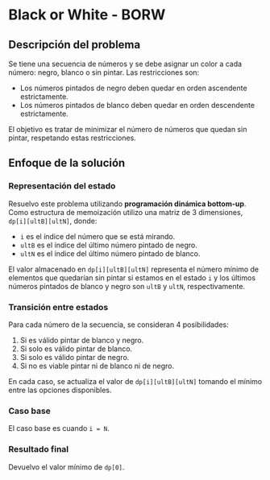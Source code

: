 # Black or White - BORW

## Descripción del problema

Se tiene una secuencia de números y se debe asignar un color a cada número: negro, blanco o sin pintar. Las restricciones son:
- Los números pintados de negro deben quedar en orden ascendente estrictamente.
- Los números pintados de blanco deben quedar en orden descendente estrictamente.

El objetivo es tratar de minimizar el número de números que quedan sin pintar, respetando estas restricciones.

## Enfoque de la solución

### Representación del estado
Resuelvo este problema utilizando **programación dinámica bottom-up**. Como estructura de memoización utilizo una matriz de 3 dimensiones, ``dp[i][ultB][ultN]``, donde:
- ``i`` es el índice del número que se está mirando.
- ``ultB`` es el índice del último número pintado de negro.
- ``ultN`` es el índice del último número pintado de blanco.

El valor almacenado en ``dp[i][ultB][ultN]`` representa el número mínimo de elementos que quedarían sin pintar si estamos en el estado ``i`` y los últimos números pintados de blanco y negro son ``ultB`` y ``ultN``, respectivamente.

### Transición entre estados
Para cada número de la secuencia, se consideran 4 posibilidades:
1. Si es válido pintar de blanco y negro.
2. Si solo es válido pintar de blanco.
3. Si solo es válido pintar de negro.
4. Si no es viable pintar ni de blanco ni de negro.

En cada caso, se actualiza el valor de ``dp[i][ultB][ultN]`` tomando el mínimo entre las opciones disponibles.

### Caso base
El caso base es cuando ``i = N``.

### Resultado final
Devuelvo el valor mínimo de ``dp[0]``.
